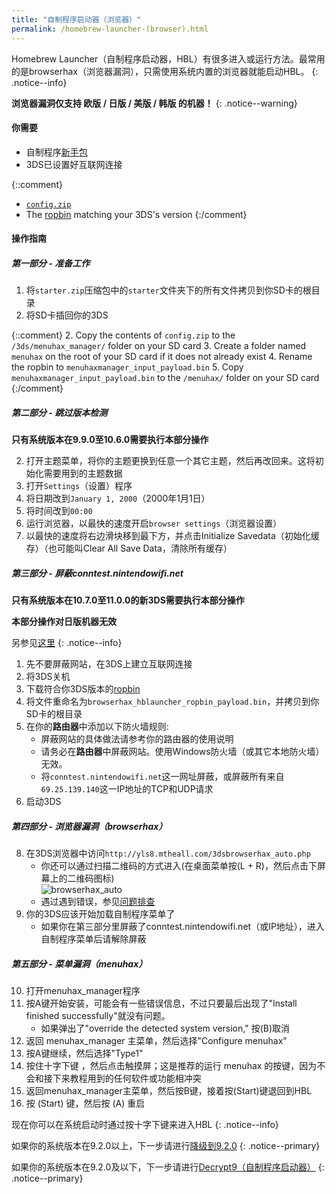 ```yaml
---
title: "自制程序启动器（浏览器）"
permalink: /homebrew-launcher-(browser).html
---
```


Homebrew Launcher（自制程序启动器，HBL）有很多进入或运行方法。最常用的是browserhax（浏览器漏洞），只需使用系统内置的浏览器就能启动HBL。
{: .notice--info}

**浏览器漏洞仅支持 欧版 / 日版 / 美版 / 韩版 的机器！**
{: .notice--warning}

#### 你需要

+ 自制程序[新手包](http://smealum.github.io/ninjhax2/starter.zip)
+ 3DS已设置好互联网连接

{::comment}
+ [`config.zip`](images/config.zip)
+ The [ropbin](https://smealum.github.io/3ds/#otherapp) matching your 3DS's version
{:/comment}

#### 操作指南

##### 第一部分 -  准备工作

1. 将`starter.zip`压缩包中的`starter`文件夹下的所有文件拷贝到你SD卡的根目录
4. 将SD卡插回你的3DS

{::comment}
2. Copy the contents of `config.zip` to the `/3ds/menuhax_manager/` folder on your SD card
3. Create a folder named `menuhax` on the root of your SD card if it does not already exist
4. Rename the ropbin to `menuhaxmanager_input_payload.bin`
5. Copy `menuhaxmanager_input_payload.bin` to the `/menuhax/` folder on your SD card
{:/comment}

##### 第二部分 -  跳过版本检测

**只有系统版本在9.9.0至10.6.0需要执行本部分操作**

2. 打开主题菜单，将你的主题更换到任意一个其它主题，然后再改回来。这将初始化需要用到的主题数据
3. 打开`Settings`（设置）程序
4. 将日期改到`January 1, 2000`（2000年1月1日）
5. 将时间改到`00:00`
6. 运行浏览器，以最快的速度开启`browser settings`（浏览器设置）
7. 以最快的速度将右边滑块移到最下方，并点击Initialize Savedata（初始化缓存）（也可能叫Clear All Save Data，清除所有缓存）

##### 第三部分 -  屏蔽conntest.nintendowifi.net

**只有系统版本在10.7.0至11.0.0的新3DS需要执行本部分操作**

**本部分操作对日版机器无效**

另参见[这里](https://github.com/Plailect/Guide/issues/684)
{: .notice--info}

1. 先不要屏蔽网站，在3DS上建立互联网连接
2. 将3DS关机
3. 下载符合你3DS版本的[ropbin](https://smealum.github.io/3ds/#otherapp)
4. 将文件重命名为`browserhax_hblauncher_ropbin_payload.bin`，并拷贝到你SD卡的根目录
4. 在你的**路由器**中添加以下防火墙规则:
    + 屏蔽网站的具体做法请参考你的路由器的使用说明
    + 请务必在**路由器**中屏蔽网站。使用Windows防火墙（或其它本地防火墙）无效。
    + 将`conntest.nintendowifi.net`这一网址屏蔽，或屏蔽所有来自`69.25.139.140`这一IP地址的TCP和UDP请求
5. 启动3DS

##### 第四部分 -  浏览器漏洞（browserhax）

8. 在3DS浏览器中访问`http://yls8.mtheall.com/3dsbrowserhax_auto.php`
    + 你还可以通过扫描二维码的方式进入(在桌面菜单按(L + R)，然后点击下屏幕上的二维码图标)     
![browserhax_auto](http://yls8.mtheall.com/3dsbrowserhax_auto_qrcode.png)
    + 遇过遇到错误，参见[问题排查](troubleshooting#ts_browser)
9. 你的3DS应该开始加载自制程序菜单了
    + 如果你在第三部分里屏蔽了conntest.nintendowifi.net（或IP地址），进入自制程序菜单后请解除屏蔽

##### 第五部分 -  菜单漏洞（menuhax）

10. 打开menuhax_manager程序
11. 按A键开始安装，可能会有一些错误信息，不过只要最后出现了"Install finished successfully"就没有问题。
    + 如果弹出了"override the detected system version," 按(B)取消
12. 返回 menuhax_manager 主菜单，然后选择"Configure menuhax"
13. 按A键继续，然后选择"Type1"
14. 按住十字下键 ，然后点击触摸屏；这是推荐的运行 menuhax 的按键，因为不会和接下来教程用到的任何软件或功能相冲突
15. 返回menuhax_manager主菜单，然后按B键，接着按(Start)键退回到HBL
16. 按 (Start) 键，然后按 (A) 重启

现在你可以在系统启动时通过按十字下键来进入HBL
{: .notice--info}

如果你的系统版本在9.2.0以上，下一步请进行[降级到9.2.0](9.2.0-downgrade)
{: .notice--primary}

如果你的系统版本在9.2.0及以下，下一步请进行[Decrypt9（自制程序启动器）](decrypt9-(homebrew-launcher))
{: .notice--primary}
